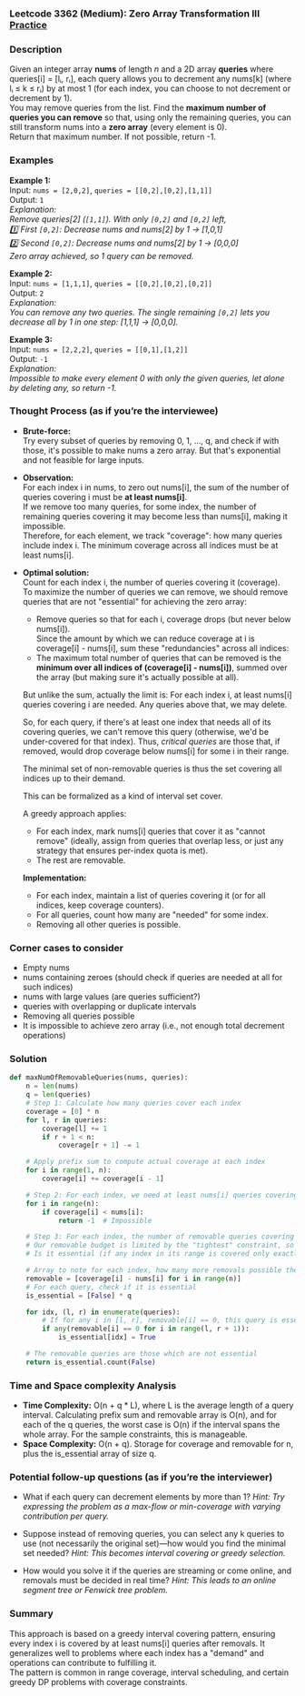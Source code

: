 ### Leetcode 3362 (Medium): Zero Array Transformation III [Practice](https://leetcode.com/problems/zero-array-transformation-iii)

### Description  
Given an integer array **nums** of length *n* and a 2D array **queries** where queries[i] = [lᵢ, rᵢ], each query allows you to decrement any nums[k] (where lᵢ ≤ k ≤ rᵢ) by at most 1 (for each index, you can choose to not decrement or decrement by 1).  
You may remove queries from the list. Find the **maximum number of queries you can remove** so that, using only the remaining queries, you can still transform nums into a **zero array** (every element is 0).  
Return that maximum number. If not possible, return -1.

### Examples  

**Example 1:**  
Input: `nums = [2,0,2]`, `queries = [[0,2],[0,2],[1,1]]`  
Output: `1`  
*Explanation:  
Remove queries[2] (`[1,1]`). With only `[0,2]` and `[0,2]` left,  
1️⃣ First `[0,2]`: Decrease nums and nums[2] by 1 → [1,0,1]  
2️⃣ Second `[0,2]`: Decrease nums and nums[2] by 1 → [0,0,0]  
Zero array achieved, so 1 query can be removed.*

**Example 2:**  
Input: `nums = [1,1,1]`, `queries = [[0,2],[0,2],[0,2]]`  
Output: `2`  
*Explanation:  
You can remove any two queries. The single remaining `[0,2]` lets you decrease all by 1 in one step: [1,1,1] → [0,0,0].*

**Example 3:**  
Input: `nums = [2,2,2]`, `queries = [[0,1],[1,2]]`  
Output: `-1`  
*Explanation:  
Impossible to make every element 0 with only the given queries, let alone by deleting any, so return -1.*

### Thought Process (as if you’re the interviewee)  

- **Brute-force:**  
  Try every subset of queries by removing 0, 1, ..., q, and check if with those, it's possible to make nums a zero array. But that's exponential and not feasible for large inputs.

- **Observation:**  
  For each index i in nums, to zero out nums[i], the sum of the number of queries covering i must be **at least nums[i]**.  
  If we remove too many queries, for some index, the number of remaining queries covering it may become less than nums[i], making it impossible.  
  Therefore, for each element, we track "coverage": how many queries include index i. The minimum coverage across all indices must be at least nums[i].

- **Optimal solution:**  
  Count for each index i, the number of queries covering it (coverage).  
  To maximize the number of queries we can remove, we should remove queries that are not "essential" for achieving the zero array:  
  - Remove queries so that for each i, coverage drops (but never below nums[i]).  
  Since the amount by which we can reduce coverage at i is coverage[i] - nums[i], sum these "redundancies" across all indices:  
  - The maximum total number of queries that can be removed is the **minimum over all indices of (coverage[i] - nums[i])**, summed over the array (but making sure it's actually possible at all).
  
  But unlike the sum, actually the limit is: For each index i, at least nums[i] queries covering i are needed. Any queries above that, we may delete.

  So, for each query, if there's at least one index that needs all of its covering queries, we can't remove this query (otherwise, we'd be under-covered for that index). Thus, _critical queries_ are those that, if removed, would drop coverage below nums[i] for some i in their range.
  
  The minimal set of non-removable queries is thus the set covering all indices up to their demand.

  This can be formalized as a kind of interval set cover.

  A greedy approach applies:  
  - For each index, mark nums[i] queries that cover it as "cannot remove" (ideally, assign from queries that overlap less, or just any strategy that ensures per-index quota is met).
  - The rest are removable.

  **Implementation:**  
  - For each index, maintain a list of queries covering it (or for all indices, keep coverage counters).
  - For all queries, count how many are "needed" for some index.
  - Removing all other queries is possible.

### Corner cases to consider  
- Empty nums  
- nums containing zeroes (should check if queries are needed at all for such indices)  
- nums with large values (are queries sufficient?)  
- queries with overlapping or duplicate intervals  
- Removing all queries possible  
- It is impossible to achieve zero array (i.e., not enough total decrement operations)

### Solution

```python
def maxNumOfRemovableQueries(nums, queries):
    n = len(nums)
    q = len(queries)
    # Step 1: Calculate how many queries cover each index
    coverage = [0] * n
    for l, r in queries:
        coverage[l] += 1
        if r + 1 < n:
            coverage[r + 1] -= 1

    # Apply prefix sum to compute actual coverage at each index
    for i in range(1, n):
        coverage[i] += coverage[i - 1]

    # Step 2: For each index, we need at least nums[i] queries covering it
    for i in range(n):
        if coverage[i] < nums[i]:
            return -1  # Impossible

    # Step 3: For each index, the number of removable queries covering i is coverage[i] - nums[i]
    # Our removable budget is limited by the "tightest" constraint, so let's find, for each query,
    # Is it essential (if any index in its range is covered only exactly nums[i] times)

    # Array to note for each index, how many more removals possible there
    removable = [coverage[i] - nums[i] for i in range(n)]
    # For each query, check if it is essential
    is_essential = [False] * q

    for idx, (l, r) in enumerate(queries):
        # If for any i in [l, r], removable[i] == 0, this query is essential
        if any(removable[i] == 0 for i in range(l, r + 1)):
            is_essential[idx] = True

    # The removable queries are those which are not essential
    return is_essential.count(False)
```

### Time and Space complexity Analysis  

- **Time Complexity:** O(n + q \* L), where L is the average length of a query interval. Calculating prefix sum and removable array is O(n), and for each of the q queries, the worst case is O(n) if the interval spans the whole array. For the sample constraints, this is manageable.
- **Space Complexity:** O(n + q). Storage for coverage and removable for n, plus the is_essential array of size q.

### Potential follow-up questions (as if you’re the interviewer)  

- What if each query can decrement elements by more than 1?
  *Hint: Try expressing the problem as a max-flow or min-coverage with varying contribution per query.*

- Suppose instead of removing queries, you can select any k queries to use (not necessarily the original set)—how would you find the minimal set needed?
  *Hint: This becomes interval covering or greedy selection.*

- How would you solve it if the queries are streaming or come online, and removals must be decided in real time?
  *Hint: This leads to an online segment tree or Fenwick tree problem.*

### Summary
This approach is based on a greedy interval covering pattern, ensuring every index i is covered by at least nums[i] queries after removals. It generalizes well to problems where each index has a "demand" and operations can contribute to fulfilling it.  
The pattern is common in range coverage, interval scheduling, and certain greedy DP problems with coverage constraints.